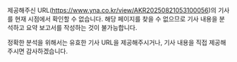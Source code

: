 제공해주신 URL(https://www.yna.co.kr/view/AKR20250821053100056)의 기사를 현재 시점에서 확인할 수 없습니다. 해당 페이지를 찾을 수 없으므로 기사 내용을 분석하고 요약 보고서를 작성하는 것이 불가능합니다.

정확한 분석을 위해서는 유효한 기사 URL을 제공해주시거나, 기사 내용을 직접 제공해주시면 감사하겠습니다.